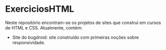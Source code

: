 # ExerciciosHTML

 Neste repositório encontram-se os projetos de sites que construí em cursos de HTML e CSS. 
 Atualmente, contém:
 * Site do bugdroid: site construído com primeiras noções sobre responsividade.
